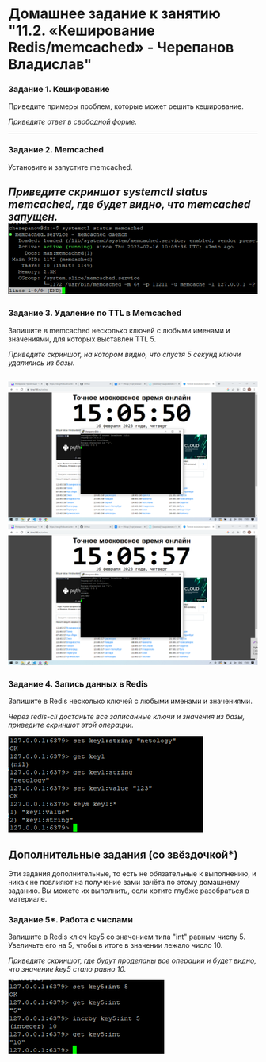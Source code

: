 # Домашнее задание к занятию "11.2. «Кеширование Redis/memcached» - Черепанов Владислав"





### Задание 1. Кеширование 

Приведите примеры проблем, которые может решить кеширование. 

*Приведите ответ в свободной форме.*

---

### Задание 2. Memcached

Установите и запустите memcached.

*Приведите скриншот systemctl status memcached, где будет видно, что memcached запущен.*
![Скриншот-1](https://github.com/plusvaldis/sdb-hw/blob/main/11.02-hw/img/Screenshot_1.png)
---

### Задание 3. Удаление по TTL в Memcached

Запишите в memcached несколько ключей с любыми именами и значениями, для которых выставлен TTL 5. 

*Приведите скриншот, на котором видно, что спустя 5 секунд ключи удалились из базы.*

![Скриншот-2](https://github.com/plusvaldis/sdb-hw/blob/main/11.02-hw/img/Screenshot_3.png)  
![Скриншот-3](https://github.com/plusvaldis/sdb-hw/blob/main/11.02-hw/img/Screenshot_4.png)
---

### Задание 4. Запись данных в Redis

Запишите в Redis несколько ключей с любыми именами и значениями. 

*Через redis-cli достаньте все записанные ключи и значения из базы, приведите скриншот этой операции.*

![Скриншот-4](https://github.com/plusvaldis/sdb-hw/blob/main/11.02-hw/img/Screenshot_2.png)

## Дополнительные задания (со звёздочкой*)
Эти задания дополнительные, то есть не обязательные к выполнению, и никак не повлияют на получение вами зачёта по этому домашнему заданию. Вы можете их выполнить, если хотите глубже разобраться в материале.

### Задание 5*. Работа с числами 

Запишите в Redis ключ key5 со значением типа "int" равным числу 5. Увеличьте его на 5, чтобы в итоге в значении лежало число 10.  

*Приведите скриншот, где будут проделаны все операции и будет видно, что значение key5 стало равно 10.*

![Скриншот-5](https://github.com/plusvaldis/sdb-hw/blob/main/11.02-hw/img/Screenshot_5.png)